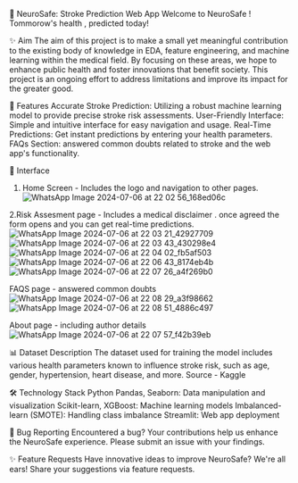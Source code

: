 🧠 NeuroSafe: Stroke Prediction Web App
Welcome to NeuroSafe ! Tommorow's health , predicted today!

✨ Aim
The aim of this project is to make a small yet meaningful contribution to the existing body of knowledge in EDA, feature engineering, and machine learning within the medical field. By focusing on these areas, we hope to enhance public health and foster innovations that benefit society. This project is an ongoing effort to address limitations and improve its impact for the greater good.

🌟 Features
Accurate Stroke Prediction: Utilizing a robust machine learning model to provide precise stroke risk assessments.
User-Friendly Interface: Simple and intuitive interface for easy navigation and usage.
Real-Time Predictions: Get instant predictions by entering your health parameters.
FAQs Section: answered common doubts related to stroke and the web app's functionality.

📱 Interface
1. Home Screen - Includes the logo and navigation to other pages.
   ![WhatsApp Image 2024-07-06 at 22 02 56_168ed06c](https://github.com/Prakriti2901/NeuroSafeWAPP/assets/122342001/22de9482-168e-41ec-a7b9-e10039367ba4)

2.Risk Assesment page - Includes a medical disclaimer . once agreed the form opens and you can get real-time predictions.
![WhatsApp Image 2024-07-06 at 22 03 21_42927709](https://github.com/Prakriti2901/NeuroSafeWAPP/assets/122342001/0470cbc8-e5c7-4a15-a14b-f8ee238a04cd)
![WhatsApp Image 2024-07-06 at 22 03 43_430298e4](https://github.com/Prakriti2901/NeuroSafeWAPP/assets/122342001/5437f4c1-507d-4f99-90ac-8a35064e2f2b)
![WhatsApp Image 2024-07-06 at 22 04 02_fb5af503](https://github.com/Prakriti2901/NeuroSafeWAPP/assets/122342001/aaa83edf-6059-43e6-afc4-502f4fdeea99)
![WhatsApp Image 2024-07-06 at 22 06 43_8174eb4b](https://github.com/Prakriti2901/NeuroSafeWAPP/assets/122342001/c406b096-3e3d-4816-b831-6e2bafe92ce7)
![WhatsApp Image 2024-07-06 at 22 07 26_a4f269b0](https://github.com/Prakriti2901/NeuroSafeWAPP/assets/122342001/c4efc84e-3e7d-4d99-a5dc-904d5deb13e3)

FAQS page - answered common doubts
![WhatsApp Image 2024-07-06 at 22 08 29_a3f98662](https://github.com/Prakriti2901/NeuroSafeWAPP/assets/122342001/0b74c2f3-ace3-4312-9354-6c4d6b63911e)
![WhatsApp Image 2024-07-06 at 22 08 51_4886c497](https://github.com/Prakriti2901/NeuroSafeWAPP/assets/122342001/c7b16e69-41e6-458d-b8ec-eecb614dd7b2)

About page - including author details 
![WhatsApp Image 2024-07-06 at 22 07 57_f42b39eb](https://github.com/Prakriti2901/NeuroSafeWAPP/assets/122342001/eb289e12-2ba7-4c3e-a748-809300facebc)

📊 Dataset Description
The dataset used for training the model includes various health parameters known to influence stroke risk, such as age, gender, hypertension, heart disease, and more.
Source - Kaggle

🛠️ Technology Stack
Python
Pandas, Seaborn: Data manipulation and visualization
Scikit-learn, XGBoost: Machine learning models
Imbalanced-learn (SMOTE): Handling class imbalance
Streamlit: Web app deployment

🐞 Bug Reporting
Encountered a bug? Your contributions help us enhance the NeuroSafe experience. Please submit an issue with your findings.

✨ Feature Requests
Have innovative ideas to improve NeuroSafe? We're all ears! Share your suggestions via feature requests.
